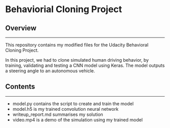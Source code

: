 # Behaviorial Cloning Project

## Overview
---
This repository contains my modified files for the Udacity Behavioral Cloning Project.

In this project, we had to clone simulated human driving behavior, by training, validating and testing a CNN model using Keras. The model outputs a steering angle to an autonomous vehicle.


## Contents
---
* model.py contains the script to create and train the model
* model.h5 is my trained convolution neural network
* writeup_report.md summarises my solution
* video.mp4 is a demo of the simulation using my trained model
